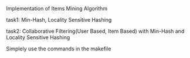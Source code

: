 Implementation of Items Mining Algorithm

task1: Min-Hash, Locality Sensitive Hashing

task2: Collaborative Filtering(User Based, Item Based) with Min-Hash and Locality Sensitive Hashing

Simplely use the commands in the makefile
